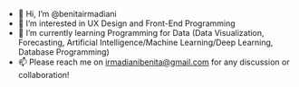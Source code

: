 - 👋 Hi, I’m @benitairmadiani
- 👀 I’m interested in UX Design and Front-End Programming
- 🌱 I’m currently learning Programming for Data (Data Visualization, Forecasting, Artificial Intelligence/Machine Learning/Deep Learning, Database Programming)
- 📫 Please reach me on irmadianibenita@gmail.com for any discussion or collaboration!

<!---
benitairmadiani/benitairmadiani is a ✨ special ✨ repository because its `README.md` (this file) appears on your GitHub profile.
You can click the Preview link to take a look at your changes.
--->
